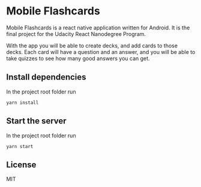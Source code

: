 # Mobile Flashcards

Mobile Flashcards is a react native application written for Android. It is the final project for the Udacity React Nanodegree Program.

With the app you will be able to create decks, and add cards to those decks. Each card will have a question and an answer, and you will be able to take quizzes to see how many good answers you can get.

## Install dependencies

In the project root folder run
```
yarn install
```
## Start the server

In the project root folder run
```
yarn start
```
## License

MIT
